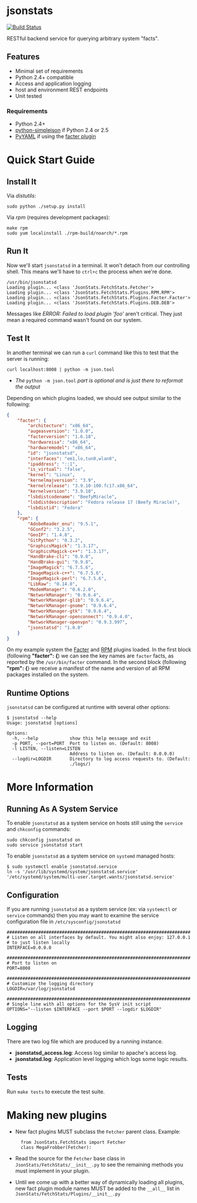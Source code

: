 # jsonstats
[![Build Status](https://travis-ci.org/tbielawa/jsonstats.png?branch=master)](https://travis-ci.org/tbielawa/jsonstats)

RESTful backend service for querying arbitrary system "facts".

## Features
* Minimal set of requirements
* Python 2.4+ compatible
* Access and application logging
* host and environment REST endpoints
* Unit tested

### Requirements
* Python 2.4+
* [python-simplejson](https://pypi.python.org/pypi/simplejson/) if Python 2.4 or 2.5
* [PyYAML](https://bitbucket.org/xi/pyyaml) if using the [facter plugin](https://github.com/tbielawa/jsonstats/blob/master/JsonStats/FetchStats/Plugins/Facter.py)


# Quick Start Guide

## Install It
Via *distutils*:

    sudo python ./setup.py install

Via *rpm* (requires development packages):

    make rpm
    sudo yum localinstall ./rpm-build/noarch/*.rpm

## Run It
Now we'll start `jsonstatsd` in a terminal. It won't detach from our
controlling shell. This means we'll have to `ctrl+c` the process when
we're done.

    /usr/bin/jsonstatsd
    Loading plugin... <class 'JsonStats.FetchStats.Fetcher'>
    Loading plugin... <class 'JsonStats.FetchStats.Plugins.RPM.RPM'>
    Loading plugin... <class 'JsonStats.FetchStats.Plugins.Facter.Facter'>
    Loading plugin... <class 'JsonStats.FetchStats.Plugins.DEB.DEB'>

Messages like *ERROR: Failed to load plugin 'foo'* aren't
critical. They just mean a required command wasn't found on our
system.

## Test It
In another terminal we can run a `curl` command like this to test
that the server is running:

    curl localhost:8008 | python -m json.tool

* *The* `python -m json.tool` *part is optional and is just there to reformat the output*

Depending on which plugins loaded, we should see output similar to the
following:

```json
{
    "facter": {
        "architecture": "x86_64",
        "augeasversion": "1.0.0",
        "facterversion": "1.6.18",
        "hardwareisa": "x86_64",
        "hardwaremodel": "x86_64",
        "id": "jsonstatsd",
        "interfaces": "em1,lo,tun0,wlan0",
        "ipaddress": "::1",
        "is_virtual": "false",
        "kernel": "Linux",
        "kernelmajversion": "3.9",
        "kernelrelease": "3.9.10-100.fc17.x86_64",
        "kernelversion": "3.9.10",
        "lsbdistcodename": "BeefyMiracle",
        "lsbdistdescription": "Fedora release 17 (Beefy Miracle)",
        "lsbdistid": "Fedora"
    },
    "rpm": {
        "AdobeReader_enu": "9.5.1",
        "GConf2": "3.2.5",
        "GeoIP": "1.4.8",
        "GitPython": "0.3.2",
        "GraphicsMagick": "1.3.17",
        "GraphicsMagick-c++": "1.3.17",
        "HandBrake-cli": "0.9.8",
        "HandBrake-gui": "0.9.8",
        "ImageMagick": "6.7.5.6",
        "ImageMagick-c++": "6.7.5.6",
        "ImageMagick-perl": "6.7.5.6",
        "LibRaw": "0.14.8",
        "ModemManager": "0.6.2.0",
        "NetworkManager": "0.9.6.4",
        "NetworkManager-glib": "0.9.6.4",
        "NetworkManager-gnome": "0.9.6.4",
        "NetworkManager-gtk": "0.9.6.4",
        "NetworkManager-openconnect": "0.9.4.0",
        "NetworkManager-openvpn": "0.9.3.997",
        "jsonstatsd": "1.0.0"
    }
}
```

On my example system the
[Facter](http://puppetlabs.com/blog/facter-part-1-facter-101) and
[RPM](http://www.rpm.org/) plugins loaded. In the first block
(following **"facter": {**) we can see the key names are `facter` facts,
as reported by the `/usr/bin/facter` command. In the second block
(following **"rpm": {**) we receive a manifest of the name and version
of all RPM packages installed on the system.


## Runtime Options
`jsonstatsd` can be configured at runtime with several other options:

    $ jsonstatsd --help
    Usage: jsonstatsd [options]

    Options:
      -h, --help            show this help message and exit
      -p PORT, --port=PORT  Port to listen on. (Default: 8008)
      -l LISTEN, --listen=LISTEN
                            Address to listen on. (Default: 0.0.0.0)
      --logdir=LOGDIR       Directory to log access requests to. (Default:
                            ./logs/)


# More Information

## Running As A System Service
To enable `jsonstatsd` as a system service on hosts still using the
`service` and `chkconfig` commands:

    sudo chkconfig jsonstatsd on
    sudo service jsonstatsd start

To enable `jsonstatsd` as a system service on `systemd` managed hosts:

    $ sudo systemctl enable jsonstatsd.service
    ln -s '/usr/lib/systemd/system/jsonstatsd.service' '/etc/systemd/system/multi-user.target.wants/jsonstatsd.service'


## Configuration
If you are running `jsonstatsd` as a system service (ex: via
`systemctl` or `service` commands) then you may want to examine the
service configuration file in `/etc/sysconfig/jsonstatsd`


    ######################################################################
    # Listen on all interfaces by default. You might also enjoy: 127.0.0.1
    # to just listen locally
    INTERFACE=0.0.0.0

    ######################################################################
    # Port to listen on
    PORT=8008

    ######################################################################
    # Customize the logging directory
    LOGDIR=/var/log/jsonstatsd

    ######################################################################
    # Single line with all options for the SysV init script
    OPTIONS="--listen $INTERFACE --port $PORT --logdir $LOGDIR"


## Logging
There are two log file which are produced by a running instance.

* **jsonstatsd_access.log**: Access log similar to apache's access log.
* **jsonstatsd.log**: Application level logging which logs some logic results.


## Tests
Run `make tests` to execute the test suite.


# Making new plugins
* New fact plugins MUST subclass the `Fetcher` parent class. Example:

        from JsonStats.FetchStats import Fetcher
        class MegaFrobber(Fetcher):

* Read the source for the `Fetcher` base class in
  `JsonStats/FetchStats/__init__.py` to see the remaining methods you
  must implement in your plugin.


* Until we come up with a better way of dynamically loading all
  plugins, new fact plugin module names MUST be added to the `__all__`
  list in `JsonStats/FetchStats/Plugins/__init__.py`
